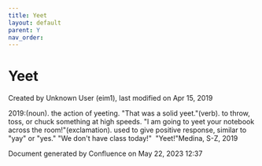 ```yaml
---
title: Yeet
layout: default
parent: Y
nav_order:
---
```


# Yeet

Created by  Unknown User (eim1), last modified on Apr 15, 2019

2019:(noun). the action of yeeting. &quot;That was a solid yeet.&quot;(verb). to throw, toss, or chuck something at high speeds. &quot;I am going to yeet your notebook across the room!&quot;(exclamation). used to give positive response, similar to &quot;yay&quot; or &quot;yes.&quot; &quot;We don't have class today!&quot;  &quot;Yeet!&quot;Medina, S-Z, 2019

Document generated by Confluence on May 22, 2023 12:37


